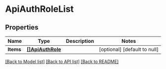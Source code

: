 # ApiAuthRoleList

## Properties
Name | Type | Description | Notes
------------ | ------------- | ------------- | -------------
**Items** | [**[]ApiAuthRole**](ApiAuthRole.md) |  | [optional] [default to null]

[[Back to Model list]](../README.md#documentation-for-models) [[Back to API list]](../README.md#documentation-for-api-endpoints) [[Back to README]](../README.md)

